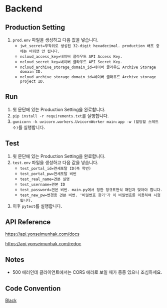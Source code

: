# Backend
## Production Setting
1. `prod.env` 파일을 생성하고 다음 값을 넣습니다.
    - `jwt_secret=무작위로 생성된 32-digit hexadecimal. production 배포 중에는 바뀌면 안 됩니다.`
    - `ncloud_access_key=네이버 클라우드 API Access Key.`
    - `ncloud_secret_key=네이버 클라우드 API Secret Key.`
    - `ncloud_archive_storage_domain_id=네이버 클라우드 Archive Storage domain ID.`
    - `ncloud_archive_storage_domain_id=네이버 클라우드 Archive storage project ID.`
## Run
1. 윗 문단에 있는 Production Setting을 완료합니다.
1. `pip install -r requirements.txt`를 실행합니다.
1. `gunicorn -k uvicorn.workers.UvicornWorker main:app -w (할당할 스레드 수)`를 실행합니다.
## Test
1. 윗 문단에 있는 Production Setting을 완료합니다.
1. `test.env` 파일을 생성하고 다음 값을 넣습니다.
    - `test_portal_id=연세포탈 ID(즉 학번)`
    - `test_portal_pw=연세포탈 비번`
    - `test_real_name=견본 실명`
    - `test_username=견본 ID`
    - `test_password=견본 비번. main.py에서 정한 정규표현식 패턴과 맞아야 합니다.`
    - `test_new_pw=변경용 견본 비번. '비밀번호 찾기'가 이 비밀번호를 이용하여 시험됩니다.`
1. 이후 `pytest`를 실행합니다.
## API Reference
https://api.yonseimunhak.com/docs

https://api.yonseimunhak.com/redoc
## Notes
- 500 에러인데 클라이언트에서는 CORS 에러로 보일 때가 종종 있으니 조심하세요.
## Code Convention
[Black](https://github.com/psf/black)
